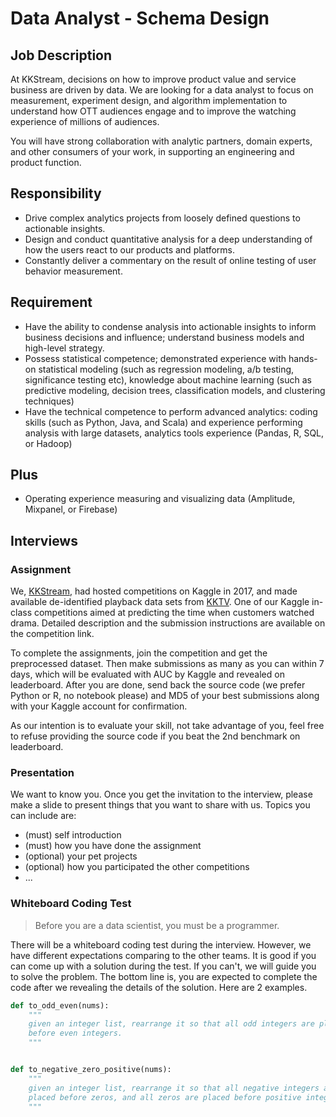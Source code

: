 # Data Analyst - Schema Design

## Job Description
At KKStream, decisions on how to improve product value and service business are driven by data. We are looking for a data analyst to focus on measurement, experiment design, and algorithm implementation to understand how OTT audiences engage and to improve the watching experience of millions of audiences.

You will have strong collaboration with analytic partners, domain experts, and other consumers of your work, in supporting an engineering and product function.

## Responsibility
* Drive complex analytics projects from loosely defined questions to actionable insights.
* Design and conduct quantitative analysis for a deep understanding of how the users react to our products and platforms.
* Constantly deliver a commentary on the result of online testing of user behavior measurement.

## Requirement
* Have the ability to condense analysis into actionable insights to inform business decisions and influence; understand business models and high-level strategy.
* Possess statistical competence; demonstrated experience with hands-on statistical modeling (such as regression modeling, a/b testing, significance testing etc), knowledge about machine learning (such as predictive modeling, decision trees, classification models, and clustering techniques)
* Have the technical competence to perform advanced analytics: coding skills (such as Python, Java, and Scala) and experience performing analysis with large datasets, analytics tools experience (Pandas, R, SQL, or Hadoop)

## Plus
* Operating experience measuring and visualizing data (Amplitude, Mixpanel, or Firebase)

## Interviews

### Assignment

We, [KKStream](https://www.kkstream.com.tw/en/), had hosted competitions on Kaggle in 2017, and made available de-identified playback data sets from [KKTV](https://www.kktv.me/). One of our Kaggle in-class competitions aimed at predicting the time when customers watched drama. Detailed description and the submission instructions are available on the competition link.

To complete the assignments, join the competition and get the preprocessed dataset. Then make submissions as many as you can within 7 days, which will be evaluated with AUC by Kaggle and revealed on leaderboard. After you are done, send back the source code (we prefer Python or R, no notebook please) and MD5 of your best submissions along with your Kaggle account for confirmation.

As our intention is to evaluate your skill, not take advantage of you, feel free to refuse providing the source code if you beat the 2nd benchmark on leaderboard.

### Presentation

We want to know you. Once you get the invitation to the interview, please make a slide to present things that you want to share with us. Topics you can include are:

* (must) self introduction
* (must) how you have done the assignment
* (optional) your pet projects
* (optional) how you participated the other competitions
* ...

### Whiteboard Coding Test

> Before you are a data scientist, you must be a programmer.

There will be a whiteboard coding test during the interview. However, we have different expectations comparing to the other teams. It is good if you can come up with a solution during the test. If you can't, we will guide you to solve the problem. The bottom line is, you are expected to complete the code after we revealing the details of the solution. Here are 2 examples.

``` python
def to_odd_even(nums):
    """
    given an integer list, rearrange it so that all odd integers are placed
    before even integers.
    """


def to_negative_zero_positive(nums):
    """
    given an integer list, rearrange it so that all negative integers are
    placed before zeros, and all zeros are placed before positive integers.
    """
```
